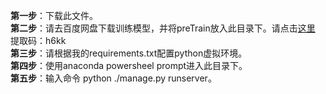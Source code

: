 **第一步**：下载此文件。    
**第二步**：请去百度网盘下载训练模型，并将preTrain放入此目录下。请点击[这里](https://pan.baidu.com/s/1w3qWa0tpm8t44qD_i70pAw)  提取码：h6kk  
**第三步**：请根据我的requirements.txt配置python虚拟环境。  
**第四步**：使用anaconda powersheel prompt进入此目录下。  
**第五步**：输入命令 python ./manage.py runserver。  
